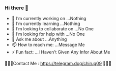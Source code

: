### Hi there 👋 ###

- 🔭 I’m currently working on ...Nothing
- 🌱 I’m currently learning ...Nothing
- 👯 I’m looking to collaborate on ...No One
- 🤔 I’m looking for help with ...No One
- 💬 Ask me about ...Anything
- 📫 How to reach me: ...Message Me
- ⚡ Fun fact: ...I Haven't Given Any Infor About Me

Contact Me : https://telegram.dog/chirug09 
